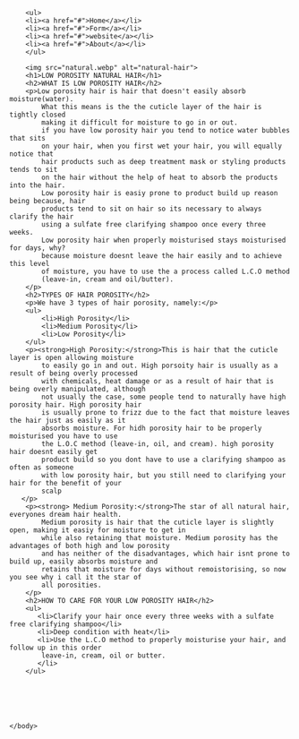 <!DOCTYPE html>
<html lang="en">
    <head>
        <title>LOW POROSITY NATURAL HAIR</title>
        <meta charset="utf-8">
    </head>
    <body>

        <ul>
        <li><a href="#">Home</a></li>
        <li><a href="#">Form</a></li>
        <li><a href="#">website</a></li>
        <li><a href="#">About</a></li>
        </ul>

        <img src="natural.webp" alt="natural-hair">
        <h1>LOW POROSITY NATURAL HAIR</h1>
        <h2>WHAT IS LOW POROSITY HAIR</h2>
        <p>Low porosity hair is hair that doesn't easily absorb moisture(water).
            What this means is the the cuticle layer of the hair is tightly closed
            making it difficult for moisture to go in or out.
            if you have low porosity hair you tend to notice water bubbles that sits
            on your hair, when you first wet your hair, you will equally notice that
            hair products such as deep treatment mask or styling products tends to sit
            on the hair without the help of heat to absorb the products into the hair.
            Low porosity hair is easiy prone to product build up reason being because, hair
            products tend to sit on hair so its necessary to always clarify the hair
            using a sulfate free clarifying shampoo once every three weeks.
            Low porosity hair when properly moisturised stays moisturised for days, why?
            because moisture doesnt leave the hair easily and to achieve this level
            of moisture, you have to use the a process called L.C.O method
            (leave-in, cream and oil/butter).
        </p>
        <h2>TYPES OF HAIR POROSITY</h2>
        <p>We have 3 types of hair porosity, namely:</p>
        <ul>
            <li>High Porosity</li>
            <li>Medium Porosity</li>
            <li>Low Porosity</li>
        </ul>
        <p><strong>High Porosity:</strong>This is hair that the cuticle layer is open allowing moisture
            to easily go in and out. High porsoity hair is usually as a result of being overly processed
            with chemicals, heat damage or as a result of hair that is being overly manipulated, although
            not usually the case, some people tend to naturally have high porosity hair. High porosity hair
            is usually prone to frizz due to the fact that moisture leaves the hair just as easily as it
            absorbs moisture. For hidh porosity hair to be properly moisturised you have to use
            the L.O.C method (leave-in, oil, and cream). high porosity hair doesnt easily get
            product build so you dont have to use a clarifying shampoo as often as someone
            with low porosity hair, but you still need to clarifying your hair for the benefit of your
            scalp
       </p>
        <p><strong> Medium Porosity:</strong>The star of all natural hair, everyones dream hair health.
            Medium porosity is hair that the cuticle layer is slightly open, making it easiy for moisture to get in
            while also retaining that moisture. Medium porosity has the advantages of both high and low porosity
            and has neither of the disadvantages, which hair isnt prone to build up, easily absorbs moisture and
            retains that moisture for days without remoistorising, so now you see why i call it the star of
            all porosities.
        </p>
        <h2>HOW TO CARE FOR YOUR LOW POROSITY HAIR</h2>
        <ul>
           <li>Clarify your hair once every three weeks with a sulfate free clarifying shampoo</li>
           <li>Deep condition with heat</li>
           <li>Use the L.C.O method to properly moisturise your hair, and follow up in this order
            leave-in, cream, oil or butter.
           </li>
        </ul>






    </body>
</html>

